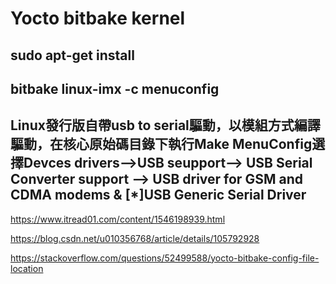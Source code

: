 # Yocto bitbake kernel

## sudo apt-get install
## bitbake linux-imx -c menuconfig

## Linux發行版自帶usb to serial驅動，以模組方式編譯驅動，在核心原始碼目錄下執行Make MenuConfig選擇Devces drivers-->USB seupport--> <M>USB Serial Converter support --> <M> USB driver for GSM and CDMA modems & [*]USB Generic Serial Driver
https://www.itread01.com/content/1546198939.html

https://blog.csdn.net/u010356768/article/details/105792928

https://stackoverflow.com/questions/52499588/yocto-bitbake-config-file-location

